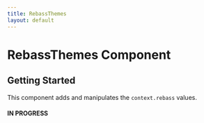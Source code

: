 ```yaml
---
title: RebassThemes
layout: default
---
```


# RebassThemes Component

## Getting Started

This component adds and manipulates the `context.rebass` values.

#### IN PROGRESS ####
